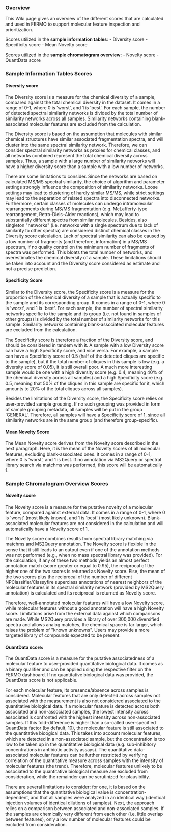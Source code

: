 ### Overview

This Wiki page gives an overview of the different scores that are calculated and used in FERMO to support molecular feature inspection and prioritization. 

Scores utilized in the **sample information tables**:
    - Diversity score 
    - Specificity score 
    - Mean Novelty score 

Scores utilized in the **sample chromatogram overview**:
    - Novelty score
    - QuantData score

### Sample Information Tables Scores

#### Diversity score 

The Diversity score is a measure for the chemical diversity of a sample, compared against the total chemical diversity in the dataset. It comes in a range of 0-1, where 0 is 'worst', and 1 is 'best'. For each sample, the number of detected spectral similarity networks is divided by the total number of similarity networks across all samples. Similarity networks containing blank-associated molecular features are excluded from the calculation. 

The Diversity score is based on the assumption that molecules with similar chemical structures have similar associated fragmentation spectra, and will cluster into the same spectral similarity network. Therefore, we can consider spectral similarity networks as proxies for chemical classes, and all networks combined represent the total chemical diversity across samples. Thus, a sample with a large number of similarity networks will have a higher diversity score than a sample with a low number of networks.

There are some limitations to consider. Since the networks are based on calculated MS/MS spectral similarity, the choice of algorithm and parameter settings strongly influence the composition of similarity networks. Loose settings may lead to clustering of hardly similar MS/MS, while strict settings may lead to the separation of related spectra into disconnected networks. Furthermore, certain classes of molecules can undergo intramolecular rearrangements during MS/MS fragmentation (e.g. McLafferty-type rearrangement, Retro-Diels–Alder reactions), which may lead to substantially different spectra from similar molecules. Besides, also singleton "networks" (i.e. networks with a single spectrum due to lack of similarity to other spectra) are considered distinct chemical classes in the Diversity score calculation. Lack of spectral similarity can also be caused by a low number of fragments (and therefore, information) in a MS/MS spectrum, if no quality control on the minimum number of fragments of spectra was performed. This bloats the total number of networks, and overestimates the chemical diversity of a sample. These limitations should be taken into account and the Diversity score considered as estimate and not a precise prediction. 

#### Specificity Score

Similar to the Diversity score, the Specificity score is a measure for the proportion of the chemical diversity of a sample that is actually specific to the sample and its corresponding group. It comes in a range of 0-1, where 0 is 'worst', and 1 is 'best'. For each sample, the number of spectral similarity networks specific to the sample and its group (i.e. not found in samples of other groups) is divided by the total number of similarity networks for this sample. Similarity networks containing blank-associated molecular features are excluded from the calculation. 

The Specificity score is therefore a fraction of the Diversity score, and should be considered in tandem with it. A sample with a low Diversity score can have a high Specificity score, and vice versa. For example, a sample can have a Specificity score of 0.5 (half of the detected cliques are specific to the sample), but if the total number of cliques in this sample is low (e.g. a diversity score of 0.05), it is still overall poor. A much more interesting sample would be one with a high diversity score (e.g. 0.4, meaning 40% of the chemical diversity across all samples) and a high Specificity score (e.g. 0.5, meaning that 50% of the cliques in this sample are specific for it, which amounts to 20% of the total cliques across all samples).

Besides the limitations of the Diversity score, the Specificity score relies on user-provided sample grouping. If no such grouping was provided in form of sample grouping metadata, all samples will be put in the group 'GENERAL'. Therefore, all samples will have a Specificity score of 1, since all similarity networks are in the same group (and therefore group-specific).

#### Mean Novelty Score

The Mean Novelty score derives from the Novelty score described in the next paragraph. Here, it is the mean of the Novelty scores of all molecular features, excluding blank-associated ones. It comes in a range of 0-1, where 0 is 'worst', and 1 is best. If no annotation via MS2Query or spectral library search via matchms was performed, this score will be automatically 1.


### Sample Chromatogram Overview Scores

#### Novelty score

The Novelty score is a measure for the putative novelty of a molecular feature, compared against external data. It comes in a range of 0-1, where 0 is 'worst' (most likely known), and 1 is 'best' (most likely unknown). Blank-associated molecular features are not considered in the calculation and will automatically have a Novelty score of 1. 

The Novelty score combines results from spectral library matching via matchms and MS2Query annotation. The Novelty score is flexible in the sense that it still leads to an output even if one of the annotation methods was not performed (e.g., when no mass spectral library was provided). For the calculation, if any of these two methods yields an almost perfect annotation match (score greater or equal to 0.95), the reciprocal of the higher one of the two scores is returned as Novelty score. Else, the mean of the two scores plus the reciprocal of the number of different NPClassifier/Classyfire superclass annotations  of nearest neighbors of the molecular features in its spectral similarity network (provided by MS2Query annotation) is calculated and its reciprocal is returned as Novelty score. 

Therefore, well-annotated molecular features will have a low Novelty score, while molecular features without a good annotation will have a high Novelty score. Limitations arise from the external data against which comparisons are made. While MS2Query provides a library of over 300,000 diversified spectra and allows analog matches, the chemical space is far larger, which raises the problem of "known unknowns". Users may provide a more targeted library of compounds expected to be present.

#### QuantData score: 

The QuantData score is a measure for the putative associatedness of a molecular feature to user-provided quantitative biological data. It comes as a binary qualifier and can be applied using the respective filter on the FERMO dashboard. If no quantitative biological data was provided, the QuantData score is not applicable. 

For each molecular feature, its presence/absence across samples is considered. Molecular features that are only detected across samples not associated with the measurement is also not considered associated to the quantitative biological data. If a molecular feature is detected across both associated and non-associated samples, the lowest intensity across associated is confronted with the highest intensity across non-associated samples. If this fold-difference is higher than a so-called user-specified QuantData factor (by default, 10), the molecular feature is still associated to the quantitative bioogical data. This takes into account molecular features, which are detected in a non-associated sample, but the concentration is too low to be taken up in the quantitative biological data (e.g. sub-inhibitory concentrations in antibiotic activity assays). The quantitative data-associated molecular features can be further restricted by verifying correlation of the quantitative measure across samples with the intensity of molecular features (the trend). Therefore, molecular features unlikely to be associated to the quantitative biological measure are excluded from consideration, while the remainder can be scrutinized for plausibility. 

There are several limitations to consider: for one, it is based on the assumptions that the quantitative biological value is concentration-dependent, and that all samples were analyzed in an identical way (identical injection volumes of identical dilutions of samples). Next, the approach relies on a comparison between associated and non-associated samples. If the samples are chemically very different from each other (i.e. little overlap between features), only a low number of molecular features could be excluded from consideration.
